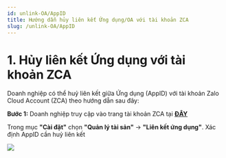 ```yaml
---
id: unlink-OA/AppID
title: Hướng dẫn hủy liên kết Ứng dụng/OA với tài khoản ZCA 
slug: /unlink-OA/AppID
---
```


# 1.	Hủy liên kết Ứng dụng với tài khoản ZCA

Doanh nghiệp có thể huỷ liên kết giữa Ứng dụng (AppID) với tài khoản Zalo Cloud Account (ZCA) theo hướng dẫn sau đây:

**Bước 1:** Doanh nghiệp truy cập vào trang tài khoản ZCA tại **[ĐÂY](https://account.zalo.cloud/spending/overview)**

Trong mục **"Cài đặt"** chọn **"Quản lý tài sản"** → **"Liên kết ứng dụng"**. Xác định AppID cần huỷ liên kết 

<p style={{textAlign: 'center'}}>
    <img src="https://stc-oa.zdn.vn/uploads/2024/08/27/5fa491cbf496040dfa791614a1f39824.png" />
</p>



